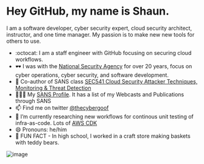 # Hey GitHub, my name is Shaun.
I am a software developer, cyber security expert, cloud security architect, instructor, and one time manager.  My passion is to make new new tools for others to use.

- :octocat: I am a staff engineer with GitHub focusing on securing cloud workflows.
- :dark_sunglasses: I was with the [National Security Agency](https://www.nsa.gov/) for over 20 years, focus on cyber operations, cyber security, and software development.
- 💬 Co-author of SANS class [SEC541 Cloud Security Attacker Techniques, Monitoring & Threat Detection](https://www.sans.org/cyber-security-courses/cloud-security-monitoring-threat-detection/)
- 👨🏼‍💻 My [SANS Profile](https://www.sans.org/profiles/shaun-mccullough/).  It has a list of my Webcasts and Publications through SANS 
- 📫 Find me on twitter [@thecybergoof](https://twitter.com/TheCybergoof)
- 🔭 I’m currently researching new workflows for continous unit testing of infra-as-code.  Lots of [AWS CDK](https://github.com/aws/aws-cdk)
- 😄 Pronouns: he/him
- :bear: FUN FACT - In high school, I worked in a craft store making baskets with teddy bears.


![image](https://user-images.githubusercontent.com/3196612/153778505-e0763414-9649-4f66-9b89-5dc661867a49.svg)


<!--
**cybergoof/cybergoof** is a ✨ _special_ ✨ repository because its `README.md` (this file) appears on your GitHub profile.

Here are some ideas to get you started:

- 🌱 I’m currently learning ...
- 👯 I’m looking to collaborate on ...
- 🤔 I’m looking for help with ...
- 💬 Ask me about ...
- 📫 How to reach me: ...
- 😄 Pronouns: ...
- ⚡ Fun fact: ...
-->
